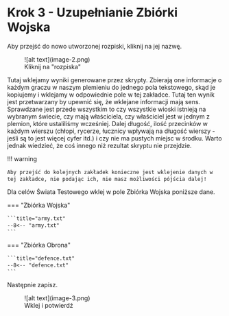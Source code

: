 # Krok 3 - Uzupełnianie Zbiórki Wojska

Aby przejść do nowo utworzonej rozpiski, kliknij na jej nazwę.

<figure markdown="span">
  ![alt text](image-2.png)
  <figcaption>Kliknij na "rozpiska"</figcaption>
</figure>


Tutaj wklejamy wyniki generowane przez skrypty. Zbierają one informacje o każdym graczu w naszym plemieniu do jednego pola tekstowego, skąd je kopiujemy i wklejamy w odpowiednie pole w tej zakładce. Tutaj ten wynik jest przetwarzany by upewnić się, że wklejane informacji mają sens. Sprawdzane jest przede wszystkim to czy wszystkie wioski istnieją na wybranym świecie, czy mają właściciela, czy właściciel jest w jednym z plemion, które ustaliliśmy wcześniej. Dalej długość, ilość przecinków w każdym wierszu (chłopi, rycerze, łucznicy wpływają na długość wierszy - jeśli są to jest więcej cyfer itd.) i czy nie ma pustych miejsc w środku. Warto jednak wiedzieć, że coś innego niż rezultat skryptu nie przejdzie.

!!! warning

    Aby przejść do kolejnych zakładek konieczne jest wklejenie danych w tej zakładce, nie podając ich, nie masz możliwości pójścia dalej!


Dla celów Świata Testowego wklej w pole Zbiórka Wojska poniższe dane.

=== "Zbiórka Wojska"

    ```title="army.txt"
    --8<-- "army.txt"
    ```

=== "Zbiórka Obrona"

    ```title="defence.txt"
    --8<-- "defence.txt"
    ```

Następnie zapisz.

<figure markdown="span">
  ![alt text](image-3.png)
  <figcaption>Wklej i potwierdź</figcaption>
</figure>
